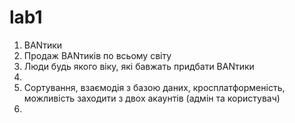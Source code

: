 # lab1
1. BANтики
2. Продаж BANтиків по всьому світу
3. Люди будь якого віку, які бавжать придбати BANтики
4.
5. Сортування, взаємодія з базою даних, кросплатформеність, можливість заходити з двох акаунтів (адмін та користувач)
6. 
